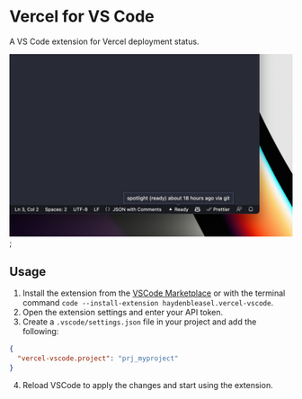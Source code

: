 # Vercel for VS Code

A VS Code extension for Vercel deployment status.

![Screenshot](./screenshot.png);

## Usage

1. Install the extension from the [VSCode Marketplace](https://marketplace.visualstudio.com/items?itemName=haydenbleasel.vercel-vscode) or with the terminal command `code --install-extension haydenbleasel.vercel-vscode`.
2. Open the extension settings and enter your API token.
3. Create a `.vscode/settings.json` file in your project and add the following:

```json
{
  "vercel-vscode.project": "prj_myproject"
}
```

4. Reload VSCode to apply the changes and start using the extension.
